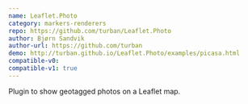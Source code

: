 ```yaml
---
name: Leaflet.Photo
category: markers-renderers
repo: https://github.com/turban/Leaflet.Photo
author: Bjørn Sandvik
author-url: https://github.com/turban
demo: http://turban.github.io/Leaflet.Photo/examples/picasa.html
compatible-v0:
compatible-v1: true
---
```


Plugin to show geotagged photos on a Leaflet map.
